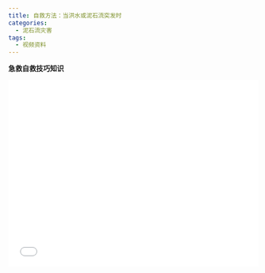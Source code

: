 ```yaml
---
title: 自救方法：当洪水或泥石流突发时
categories:
  - 泥石流灾害
tags:
  - 视频资料
---
```

**急救自救技巧知识**
<div style="position:relative; padding-bottom:75%; width:100%; height:0">
    <iframe src="//player.bilibili.com/player.html?aid=456309144&bvid=BV1w5411e79y&cid=210360266&page=1" scrolling="no" border="0" frameborder="no" framespacing="0" allowfullscreen="true" style="position:absolute; height: 100%; width: 100%;"></iframe>
</div>